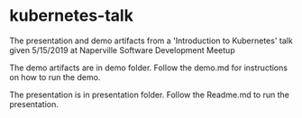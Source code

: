 # kubernetes-talk
The presentation and demo artifacts from a 'Introduction to Kubernetes' talk given 5/15/2019 at Naperville Software Development Meetup

The demo artifacts are in demo folder. Follow the demo.md for instructions on how to run the demo.

The presentation is in presentation folder. Follow the Readme.md to run the presentation.
